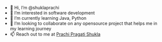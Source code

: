 - 👋 Hi, I’m @shuklaprachi
- 👀 I’m interested in software development
- 🌱 I’m currently learning Java, Python
- 💞️ I’m looking to collaborate on any opensource project that helps me in my learning journey
- 📫 Reach out to me at <a href="https://www.linkedin.com/in/prachi7">Prachi Pragati Shukla</a>

<!---
shuklaprachi/shuklaprachi is a ✨ special ✨ repository because its `README.md` (this file) appears on your GitHub profile.
You can click the Preview link to take a look at your changes.
--->
